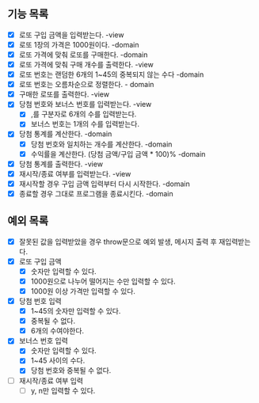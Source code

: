 ## 기능 목록

- [x] 로또 구입 금액을 입력받는다. -view
- [x] 로또 1장의 가격은 1000원이다. -domain
- [x] 로또 가격에 맞춰 로또를 구매한다. -domain
- [x] 로또 가격에 맞춰 구매 개수를 출력한다. -view
- [x] 로또 번호는 랜덤한 6개의 1~45의 중복되지 않는 수다 -domain
- [x] 로또 번호는 오름차순으로 정렬한다. - domain
- [x] 구매한 로또를 출력한다. -view
- [x] 당첨 번호와 보너스 번호를 입력받는다. -view
  - [x] ,를 구분자로 6개의 수를 입력받는다.
  - [x] 보너스 번호는 1개의 수를 입력받는다.
- [x] 당첨 통계를 계산한다. -domain
  - [x] 당첨 번호와 일치하는 개수를 계산한다. -domain
  - [x] 수익률을 계산한다. (당첨 금액/구입 금액 \* 100)% -domain
- [x] 당첨 통계를 출력한다. -view
- [x] 재시작/종료 여부를 입력받는다. -view
- [x] 재시작할 경우 구입 금액 입력부터 다시 시작한다. -domain
- [x] 종료할 경우 그대로 프로그램을 종료시킨다. -domain

## 예외 목록

- [x] 잘못된 값을 입력받았을 경우 throw문으로 예외 발생, 메시지 출력 후 재입력받는다.
- [x] 로또 구입 금액
  - [x] 숫자만 입력할 수 있다.
  - [x] 1000원으로 나누어 떨어지는 수만 입력할 수 있다.
  - [x] 1000원 이상 가격만 입력할 수 있다.
- [x] 당첨 번호 입력
  - [x] 1~45의 숫자만 입력할 수 있다.
  - [x] 중복될 수 없다.
  - [x] 6개의 수여야한다.
- [x] 보너스 번호 입력
  - [x] 숫자만 입력할 수 있다.
  - [x] 1~45 사이의 수다.
  - [x] 당첨 번호와 중복될 수 없다.
- [ ] 재시작/종료 여부 입력
  - [ ] y, n만 입력할 수 있다.
